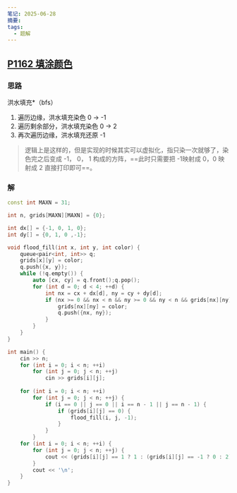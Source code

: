 ```yaml
---
笔记: 2025-06-28
摘要: 
tags:
  - 题解
---
```

## [P1162 填涂颜色](https://www.luogu.com.cn/problem/P1162)
### 思路
洪水填充*（bfs）
1. 遍历边缘，洪水填充染色 0 -> -1
2. 遍历剩余部分，洪水填充染色 0 -> 2
3. 再次遍历边缘，洪水填充还原 -1

> 逻辑上是这样的，但是实现的时候其实可以虚拟化，指只染一次就够了，染色完之后变成 -1， 0， 1 构成的方阵，==此时只需要把 -1映射成 0，0 映射成 2 直接打印即可==。

### 解
```cpp
const int MAXN = 31;

int n, grids[MAXN][MAXN] = {0};

int dx[] = {-1, 0, 1, 0};
int dy[] = {0, 1, 0 ,-1};

void flood_fill(int x, int y, int color) {
    queue<pair<int, int>> q;
    grids[x][y] = color;
    q.push({x, y});
    while (!q.empty()) {
        auto [cx, cy] = q.front();q.pop();
        for (int d = 0; d < 4; ++d) {
            int nx = cx + dx[d], ny = cy + dy[d];
            if (nx >= 0 && nx < n && ny >= 0 && ny < n && grids[nx][ny] == 0) {
                grids[nx][ny] = color;
                q.push({nx, ny});
            }
        }
    }
}

int main() {
    cin >> n;
    for (int i = 0; i < n; ++i)
        for (int j = 0; j < n; ++j)
            cin >> grids[i][j];
    
    for (int i = 0; i < n; ++i)
        for (int j = 0; j < n; ++j) {
            if (i == 0 || j == 0 || i == n - 1 || j == n - 1) {
                if (grids[i][j] == 0) {
                    flood_fill(i, j, -1);
                }
            }
        }
    for (int i = 0; i < n; ++i) {
        for (int j = 0; j < n; ++j) {
            cout << (grids[i][j] == 1 ? 1 : (grids[i][j] == -1 ? 0 : 2)) << ' ';
        }
        cout << '\n';
    }
}
```